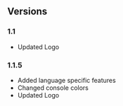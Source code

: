 ## Versions 

### 1.1
- Updated Logo

### 1.1.5
- Added language specific features
- Changed console colors
- Updated Logo

